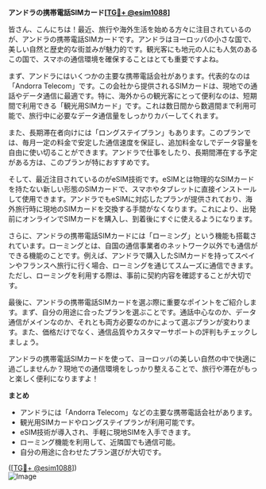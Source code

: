 **アンドラの携帯電話SIMカード[[TG💪+ @esim1088](https://t.me/s/esim1088)]**

皆さん、こんにちは！最近、旅行や海外生活を始める方々に注目されているのが、アンドラの携帯電話SIMカードです。アンドラはヨーロッパの小さな国で、美しい自然と歴史的な街並みが魅力的です。観光客にも地元の人にも人気のあるこの国で、スマホの通信環境を確保することはとても重要ですよね。

まず、アンドラにはいくつかの主要な携帯電話会社があります。代表的なのは「Andorra Telecom」です。この会社から提供されるSIMカードは、現地での通話やデータ通信に最適です。特に、海外からの観光客にとって便利なのは、短期間で利用できる「観光用SIMカード」です。これは数日間から数週間まで利用可能で、旅行中に必要なデータ通信量をしっかりカバーしてくれます。

また、長期滞在者向けには「ロングステイプラン」もあります。このプランでは、毎月一定の料金で安定した通信速度を保証し、追加料金なしでデータ容量を自由に使い切ることができます。アンドラで仕事をしたり、長期間滞在する予定がある方は、このプランが特におすすめです。

そして、最近注目されているのがeSIM技術です。eSIMとは物理的なSIMカードを持たない新しい形態のSIMカードで、スマホやタブレットに直接インストールして使用できます。アンドラでもeSIMに対応したプランが提供されており、海外旅行時に現地のSIMカードを交換する手間がなくなります。これにより、出発前にオンラインでSIMカードを購入し、到着後にすぐに使えるようになります。

さらに、アンドラの携帯電話SIMカードには「ローミング」という機能も搭載されています。ローミングとは、自国の通信事業者のネットワーク以外でも通信ができる機能のことです。例えば、アンドラで購入したSIMカードを持ってスペインやフランスへ旅行に行く場合、ローミングを通じてスムーズに通信できます。ただし、ローミングを利用する際は、事前に契約内容を確認することが大切です。

最後に、アンドラの携帯電話SIMカードを選ぶ際に重要なポイントをご紹介します。まず、自分の用途に合ったプランを選ぶことです。通話中心なのか、データ通信がメインなのか、それとも両方必要なのかによって選ぶプランが変わります。また、価格だけでなく、通信品質やカスタマーサポートの評判もチェックしましょう。

アンドラの携帯電話SIMカードを使って、ヨーロッパの美しい自然の中で快適に過ごしませんか？現地での通信環境をしっかり整えることで、旅行や滞在がもっと楽しく便利になりますよ！

**まとめ**
- アンドラには「Andorra Telecom」などの主要な携帯電話会社があります。
- 観光用SIMカードやロングステイプランが利用可能です。
- eSIM技術が導入され、手軽に現地SIMを入手できます。
- ローミング機能を利用して、近隣国でも通信可能。
- 自分の用途に合わせたプラン選びが大切です。

([[TG💪+ @esim1088](https://t.me/s/esim1088)])  
![Image](https://i.postimg.cc/Y0z9fWf4/image.png)